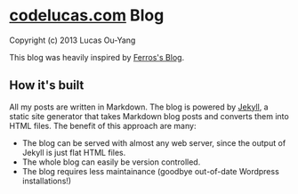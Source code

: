 # [codelucas.com](http://codelucas.com) Blog

Copyright (c) 2013 Lucas Ou-Yang

This blog was heavily inspired by [Ferros's Blog](http://feross.org).

## How it's built

All my posts are written in Markdown. The blog is powered by [Jekyll](http://github.com/mojombo/jekyll), a static site generator that takes Markdown blog posts and converts them into HTML files. The benefit of this approach are many:

- The blog can be served with almost any web server, since the output of Jekyll is just flat HTML files.
- The whole blog can easily be version controlled.
- The blog requires less maintainance (goodbye out-of-date Wordpress installations!)

